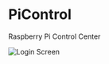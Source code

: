 # PiControl
Raspberry Pi Control Center

![Login Screen](https://bcarroll.github.io/PiControl/Login_sm.png)
